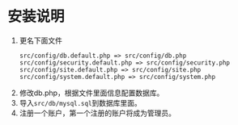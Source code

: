 # 安装说明

1. 更名下面文件
    ```
    src/config/db.default.php => src/config/db.php
    src/config/security.default.php => src/config/security.php
    src/config/site.default.php => src/config/site.php
    src/config/system.default.php => src/config/system.php
    ```
2. 修改db.php，根据文件里面信息配置数据库。
3. 导入`src/db/mysql.sql`到数据库里面。
4. 注册一个账户，第一个注册的账户将成为管理员。
